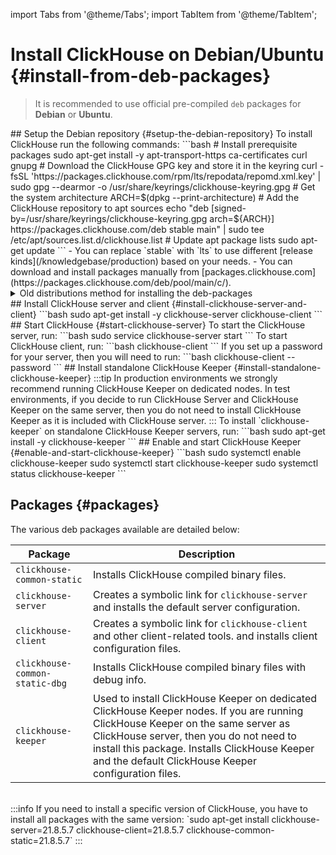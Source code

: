 import Tabs from '@theme/Tabs';
import TabItem from '@theme/TabItem';

# Install ClickHouse on Debian/Ubuntu {#install-from-deb-packages}

> It is recommended to use official pre-compiled `deb` packages for **Debian** or **Ubuntu**.

<VerticalStepper>
## Setup the Debian repository {#setup-the-debian-repository}
To install ClickHouse run the following commands:
```bash
# Install prerequisite packages
sudo apt-get install -y apt-transport-https ca-certificates curl gnupg
# Download the ClickHouse GPG key and store it in the keyring
curl -fsSL 'https://packages.clickhouse.com/rpm/lts/repodata/repomd.xml.key' | sudo gpg --dearmor -o /usr/share/keyrings/clickhouse-keyring.gpg
# Get the system architecture
ARCH=$(dpkg --print-architecture)
# Add the ClickHouse repository to apt sources
echo "deb [signed-by=/usr/share/keyrings/clickhouse-keyring.gpg arch=${ARCH}] https://packages.clickhouse.com/deb stable main" | sudo tee /etc/apt/sources.list.d/clickhouse.list
# Update apt package lists
sudo apt-get update
```
- You can replace `stable` with `lts` to use different [release kinds](/knowledgebase/production) based on your needs.
- You can download and install packages manually from [packages.clickhouse.com](https://packages.clickhouse.com/deb/pool/main/c/).
<details>
<summary>Old distributions method for installing the deb-packages</summary>
```bash
# Install prerequisite packages
sudo apt-get install apt-transport-https ca-certificates dirmngr
# Add the ClickHouse GPG key to authenticate packages
sudo apt-key adv --keyserver hkp://keyserver.ubuntu.com:80 --recv 8919F6BD2B48D754
# Add the ClickHouse repository to apt sources
echo "deb https://packages.clickhouse.com/deb stable main" | sudo tee \
/etc/apt/sources.list.d/clickhouse.list
# Update apt package lists
sudo apt-get update
# Install ClickHouse server and client packages
sudo apt-get install -y clickhouse-server clickhouse-client
# Start the ClickHouse server service
sudo service clickhouse-server start
# Launch the ClickHouse command line client
clickhouse-client # or "clickhouse-client --password" if you set up a password.
```
</details>
## Install ClickHouse server and client {#install-clickhouse-server-and-client}
```bash
sudo apt-get install -y clickhouse-server clickhouse-client
```
## Start ClickHouse {#start-clickhouse-server}
To start the ClickHouse server, run:
```bash
sudo service clickhouse-server start
```
To start ClickHouse client, run:
```bash
clickhouse-client
```
If you set up a password for your server, then you will need to run:
```bash
clickhouse-client --password
```
## Install standalone ClickHouse Keeper {#install-standalone-clickhouse-keeper}
:::tip
In production environments we strongly recommend running ClickHouse Keeper on dedicated nodes.
In test environments, if you decide to run ClickHouse Server and ClickHouse Keeper on the same server,
then you do not need to install ClickHouse Keeper as it is included with ClickHouse server.
:::
To install `clickhouse-keeper` on standalone ClickHouse Keeper servers, run:
```bash
sudo apt-get install -y clickhouse-keeper
```
## Enable and start ClickHouse Keeper {#enable-and-start-clickhouse-keeper}
```bash
sudo systemctl enable clickhouse-keeper
sudo systemctl start clickhouse-keeper
sudo systemctl status clickhouse-keeper
```
</VerticalStepper>

## Packages {#packages}

The various deb packages available are detailed below:

| Package                        | Description                                                                                                                                                                                                                                                                            |
|--------------------------------|----------------------------------------------------------------------------------------------------------------------------------------------------------------------------------------------------------------------------------------------------------------------------------------|
| `clickhouse-common-static`     | Installs ClickHouse compiled binary files.                                                                                                                                                                                                                                             |
| `clickhouse-server`            | Creates a symbolic link for `clickhouse-server` and installs the default server configuration.                                                                                                                                                                                         |
| `clickhouse-client`            | Creates a symbolic link for `clickhouse-client` and other client-related tools. and installs client configuration files.                                                                                                                                                               |
| `clickhouse-common-static-dbg` | Installs ClickHouse compiled binary files with debug info.                                                                                                                                                                                                                             |
| `clickhouse-keeper`            | Used to install ClickHouse Keeper on dedicated ClickHouse Keeper nodes.  If you are running ClickHouse Keeper on the same server as ClickHouse server, then you do not need to install this package. Installs ClickHouse Keeper and the default ClickHouse Keeper configuration files. |

<br/>
:::info
If you need to install a specific version of ClickHouse, you have to install all packages with the same version:
`sudo apt-get install clickhouse-server=21.8.5.7 clickhouse-client=21.8.5.7 clickhouse-common-static=21.8.5.7`
:::
